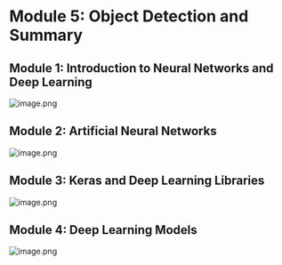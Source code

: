 

# Module 5: Object Detection and Summary
## Module 1: Introduction to Neural Networks and Deep Learning
![image.png](https://prod-files-secure.s3.us-west-2.amazonaws.com/03e82b26-cccb-4906-bb56-adabcbdc0655/a8d40bcb-c482-4026-8872-311e16b2dc63/image.png?X-Amz-Algorithm=AWS4-HMAC-SHA256&X-Amz-Content-Sha256=UNSIGNED-PAYLOAD&X-Amz-Credential=ASIAZI2LB466Y24O2CTE%2F20250201%2Fus-west-2%2Fs3%2Faws4_request&X-Amz-Date=20250201T071316Z&X-Amz-Expires=3600&X-Amz-Security-Token=IQoJb3JpZ2luX2VjEMf%2F%2F%2F%2F%2F%2F%2F%2F%2F%2FwEaCXVzLXdlc3QtMiJGMEQCIDsreiU%2FyNXMZ5aEwuT9jNL9F%2Fzub0EO0ZaqY37rCtFnAiBKU0hVGaD8Ro3EdpnHk4MVy0Rg39HdFQYLPyCaZQX8kiqIBAjP%2F%2F%2F%2F%2F%2F%2F%2F%2F%2F8BEAAaDDYzNzQyMzE4MzgwNSIMHL2G3GOCFufyutd5KtwDBuADphPaBTG7WlphQM6%2F8tIJJr0Pcc5x%2Bsfkg%2BL5ErdyZ7ToLiUGHDPTd4582%2Fpgbnm2usvXewomAq3nJEsn1SiorszpAzT3fBq0IikRBLC5ItuPlJJB2uA9Qi2ncVHo4idDMXVdZkHwjmVKxn5D973Uo1kxHGbHC9htQnl7%2Bg8pnH6TYqZrf9B9WrfRNHGToo9TlzQ%2BUkGbmcuY7cQcUb8D5uSDGbEfUW4Y5g1kqhfZv96PRe%2Fw2IxVQG89PsS1T84Vy4fqpaLKYCzckQrBQ4su97SlKZq5NdyStW0R9tTR9LirE2JOBpxl0Jx5BKileTAPAa%2BoVOibzkfBEwV4j6HDYOuJA3UeDAHdEDm%2F8N52JOKoMemrkzGxZLsVxGKToMAZhjDFIz3UOmkgs8S%2F%2Br850G9qgrTEBd8FzzABZBMLS2Luxpa%2FsxAJuBaQubPUh7e2l%2FGAt2MmtQ0jpN33KXJszVsV0WzOLvcMHkPLYZPFMoSDwzCrJ3ybaFYWgF%2FWp1p1jXT9%2Fvxiw4YMubestBw5E%2FMCUKrYVJpFmrYh2Z6R7MQhZNuTn34X%2BcBk4A4W02ImjmZ6hb4HSJC%2FUeZMWtFefIfqK7tGJuVV70VCOmdj5Ws8vv0gohni%2FZww8vn2vAY6pgE2tsZCoDJyH4FxN62iE9pjXXIDnjJPIFxRXrwxALgjOAqXMzQcwk%2FnYUqxeTvkJ4MFXxoFWCqyiBSjPGhoCrRSd23ClNcqpQWa1plTduG8sbGNSHLVXHR1%2BtDsb7u%2BaI1iq3n4o7npNMpKrI4DvkinmxnxWDxCU5iykEGRyeRjF%2FKrIrfUKYWRxzg9VhHeBmINTA6XPs3t313uI6RTl0BHMy2ctkmE&X-Amz-Signature=53654845229c6e10b7dc916dc56a2637effd405edcc84b9e42c85b769d958188&X-Amz-SignedHeaders=host&x-id=GetObject)
## Module 2: Artificial Neural Networks
![image.png](https://prod-files-secure.s3.us-west-2.amazonaws.com/03e82b26-cccb-4906-bb56-adabcbdc0655/5157ca89-62da-41d9-a98f-6432b71047a9/image.png?X-Amz-Algorithm=AWS4-HMAC-SHA256&X-Amz-Content-Sha256=UNSIGNED-PAYLOAD&X-Amz-Credential=ASIAZI2LB466Y24O2CTE%2F20250201%2Fus-west-2%2Fs3%2Faws4_request&X-Amz-Date=20250201T071316Z&X-Amz-Expires=3600&X-Amz-Security-Token=IQoJb3JpZ2luX2VjEMf%2F%2F%2F%2F%2F%2F%2F%2F%2F%2FwEaCXVzLXdlc3QtMiJGMEQCIDsreiU%2FyNXMZ5aEwuT9jNL9F%2Fzub0EO0ZaqY37rCtFnAiBKU0hVGaD8Ro3EdpnHk4MVy0Rg39HdFQYLPyCaZQX8kiqIBAjP%2F%2F%2F%2F%2F%2F%2F%2F%2F%2F8BEAAaDDYzNzQyMzE4MzgwNSIMHL2G3GOCFufyutd5KtwDBuADphPaBTG7WlphQM6%2F8tIJJr0Pcc5x%2Bsfkg%2BL5ErdyZ7ToLiUGHDPTd4582%2Fpgbnm2usvXewomAq3nJEsn1SiorszpAzT3fBq0IikRBLC5ItuPlJJB2uA9Qi2ncVHo4idDMXVdZkHwjmVKxn5D973Uo1kxHGbHC9htQnl7%2Bg8pnH6TYqZrf9B9WrfRNHGToo9TlzQ%2BUkGbmcuY7cQcUb8D5uSDGbEfUW4Y5g1kqhfZv96PRe%2Fw2IxVQG89PsS1T84Vy4fqpaLKYCzckQrBQ4su97SlKZq5NdyStW0R9tTR9LirE2JOBpxl0Jx5BKileTAPAa%2BoVOibzkfBEwV4j6HDYOuJA3UeDAHdEDm%2F8N52JOKoMemrkzGxZLsVxGKToMAZhjDFIz3UOmkgs8S%2F%2Br850G9qgrTEBd8FzzABZBMLS2Luxpa%2FsxAJuBaQubPUh7e2l%2FGAt2MmtQ0jpN33KXJszVsV0WzOLvcMHkPLYZPFMoSDwzCrJ3ybaFYWgF%2FWp1p1jXT9%2Fvxiw4YMubestBw5E%2FMCUKrYVJpFmrYh2Z6R7MQhZNuTn34X%2BcBk4A4W02ImjmZ6hb4HSJC%2FUeZMWtFefIfqK7tGJuVV70VCOmdj5Ws8vv0gohni%2FZww8vn2vAY6pgE2tsZCoDJyH4FxN62iE9pjXXIDnjJPIFxRXrwxALgjOAqXMzQcwk%2FnYUqxeTvkJ4MFXxoFWCqyiBSjPGhoCrRSd23ClNcqpQWa1plTduG8sbGNSHLVXHR1%2BtDsb7u%2BaI1iq3n4o7npNMpKrI4DvkinmxnxWDxCU5iykEGRyeRjF%2FKrIrfUKYWRxzg9VhHeBmINTA6XPs3t313uI6RTl0BHMy2ctkmE&X-Amz-Signature=0676f7c82fdbc23f91941c64a378cb99f11d8f2074283e6601f8a39b47ccec16&X-Amz-SignedHeaders=host&x-id=GetObject)
## Module 3: Keras and Deep Learning Libraries
![image.png](https://prod-files-secure.s3.us-west-2.amazonaws.com/03e82b26-cccb-4906-bb56-adabcbdc0655/5089ce50-05f1-470d-ad42-42503bf1df5f/image.png?X-Amz-Algorithm=AWS4-HMAC-SHA256&X-Amz-Content-Sha256=UNSIGNED-PAYLOAD&X-Amz-Credential=ASIAZI2LB466Y24O2CTE%2F20250201%2Fus-west-2%2Fs3%2Faws4_request&X-Amz-Date=20250201T071316Z&X-Amz-Expires=3600&X-Amz-Security-Token=IQoJb3JpZ2luX2VjEMf%2F%2F%2F%2F%2F%2F%2F%2F%2F%2FwEaCXVzLXdlc3QtMiJGMEQCIDsreiU%2FyNXMZ5aEwuT9jNL9F%2Fzub0EO0ZaqY37rCtFnAiBKU0hVGaD8Ro3EdpnHk4MVy0Rg39HdFQYLPyCaZQX8kiqIBAjP%2F%2F%2F%2F%2F%2F%2F%2F%2F%2F8BEAAaDDYzNzQyMzE4MzgwNSIMHL2G3GOCFufyutd5KtwDBuADphPaBTG7WlphQM6%2F8tIJJr0Pcc5x%2Bsfkg%2BL5ErdyZ7ToLiUGHDPTd4582%2Fpgbnm2usvXewomAq3nJEsn1SiorszpAzT3fBq0IikRBLC5ItuPlJJB2uA9Qi2ncVHo4idDMXVdZkHwjmVKxn5D973Uo1kxHGbHC9htQnl7%2Bg8pnH6TYqZrf9B9WrfRNHGToo9TlzQ%2BUkGbmcuY7cQcUb8D5uSDGbEfUW4Y5g1kqhfZv96PRe%2Fw2IxVQG89PsS1T84Vy4fqpaLKYCzckQrBQ4su97SlKZq5NdyStW0R9tTR9LirE2JOBpxl0Jx5BKileTAPAa%2BoVOibzkfBEwV4j6HDYOuJA3UeDAHdEDm%2F8N52JOKoMemrkzGxZLsVxGKToMAZhjDFIz3UOmkgs8S%2F%2Br850G9qgrTEBd8FzzABZBMLS2Luxpa%2FsxAJuBaQubPUh7e2l%2FGAt2MmtQ0jpN33KXJszVsV0WzOLvcMHkPLYZPFMoSDwzCrJ3ybaFYWgF%2FWp1p1jXT9%2Fvxiw4YMubestBw5E%2FMCUKrYVJpFmrYh2Z6R7MQhZNuTn34X%2BcBk4A4W02ImjmZ6hb4HSJC%2FUeZMWtFefIfqK7tGJuVV70VCOmdj5Ws8vv0gohni%2FZww8vn2vAY6pgE2tsZCoDJyH4FxN62iE9pjXXIDnjJPIFxRXrwxALgjOAqXMzQcwk%2FnYUqxeTvkJ4MFXxoFWCqyiBSjPGhoCrRSd23ClNcqpQWa1plTduG8sbGNSHLVXHR1%2BtDsb7u%2BaI1iq3n4o7npNMpKrI4DvkinmxnxWDxCU5iykEGRyeRjF%2FKrIrfUKYWRxzg9VhHeBmINTA6XPs3t313uI6RTl0BHMy2ctkmE&X-Amz-Signature=cd6bd1da199230d8ca213c945dd26747e95f4639781613d83fc2fb4134aabf87&X-Amz-SignedHeaders=host&x-id=GetObject)
## Module 4: Deep Learning Models
![image.png](https://prod-files-secure.s3.us-west-2.amazonaws.com/03e82b26-cccb-4906-bb56-adabcbdc0655/4e22fcb0-cfbc-4d28-b961-b9b8fde071f0/image.png?X-Amz-Algorithm=AWS4-HMAC-SHA256&X-Amz-Content-Sha256=UNSIGNED-PAYLOAD&X-Amz-Credential=ASIAZI2LB466Y24O2CTE%2F20250201%2Fus-west-2%2Fs3%2Faws4_request&X-Amz-Date=20250201T071316Z&X-Amz-Expires=3600&X-Amz-Security-Token=IQoJb3JpZ2luX2VjEMf%2F%2F%2F%2F%2F%2F%2F%2F%2F%2FwEaCXVzLXdlc3QtMiJGMEQCIDsreiU%2FyNXMZ5aEwuT9jNL9F%2Fzub0EO0ZaqY37rCtFnAiBKU0hVGaD8Ro3EdpnHk4MVy0Rg39HdFQYLPyCaZQX8kiqIBAjP%2F%2F%2F%2F%2F%2F%2F%2F%2F%2F8BEAAaDDYzNzQyMzE4MzgwNSIMHL2G3GOCFufyutd5KtwDBuADphPaBTG7WlphQM6%2F8tIJJr0Pcc5x%2Bsfkg%2BL5ErdyZ7ToLiUGHDPTd4582%2Fpgbnm2usvXewomAq3nJEsn1SiorszpAzT3fBq0IikRBLC5ItuPlJJB2uA9Qi2ncVHo4idDMXVdZkHwjmVKxn5D973Uo1kxHGbHC9htQnl7%2Bg8pnH6TYqZrf9B9WrfRNHGToo9TlzQ%2BUkGbmcuY7cQcUb8D5uSDGbEfUW4Y5g1kqhfZv96PRe%2Fw2IxVQG89PsS1T84Vy4fqpaLKYCzckQrBQ4su97SlKZq5NdyStW0R9tTR9LirE2JOBpxl0Jx5BKileTAPAa%2BoVOibzkfBEwV4j6HDYOuJA3UeDAHdEDm%2F8N52JOKoMemrkzGxZLsVxGKToMAZhjDFIz3UOmkgs8S%2F%2Br850G9qgrTEBd8FzzABZBMLS2Luxpa%2FsxAJuBaQubPUh7e2l%2FGAt2MmtQ0jpN33KXJszVsV0WzOLvcMHkPLYZPFMoSDwzCrJ3ybaFYWgF%2FWp1p1jXT9%2Fvxiw4YMubestBw5E%2FMCUKrYVJpFmrYh2Z6R7MQhZNuTn34X%2BcBk4A4W02ImjmZ6hb4HSJC%2FUeZMWtFefIfqK7tGJuVV70VCOmdj5Ws8vv0gohni%2FZww8vn2vAY6pgE2tsZCoDJyH4FxN62iE9pjXXIDnjJPIFxRXrwxALgjOAqXMzQcwk%2FnYUqxeTvkJ4MFXxoFWCqyiBSjPGhoCrRSd23ClNcqpQWa1plTduG8sbGNSHLVXHR1%2BtDsb7u%2BaI1iq3n4o7npNMpKrI4DvkinmxnxWDxCU5iykEGRyeRjF%2FKrIrfUKYWRxzg9VhHeBmINTA6XPs3t313uI6RTl0BHMy2ctkmE&X-Amz-Signature=a7eb7204aebf1f19ba9672df7f2b348d2ed07a10b5e16885066980d9a51e9c8b&X-Amz-SignedHeaders=host&x-id=GetObject)